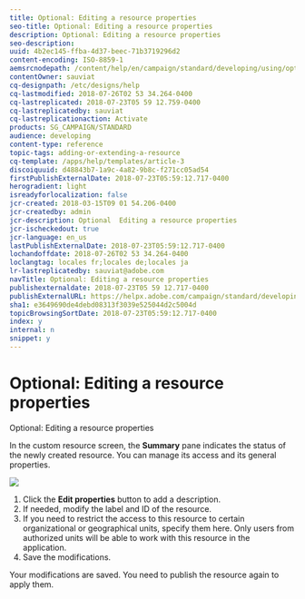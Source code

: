 ```yaml
---
title: Optional: Editing a resource properties
seo-title: Optional: Editing a resource properties
description: Optional: Editing a resource properties
seo-description: 
uuid: 4b2ec145-ffba-4d37-beec-71b3719296d2
content-encoding: ISO-8859-1
aemsrcnodepath: /content/help/en/campaign/standard/developing/using/optional--editing-a-resource-properties
contentOwner: sauviat
cq-designpath: /etc/designs/help
cq-lastmodified: 2018-07-26T02 53 34.264-0400
cq-lastreplicated: 2018-07-23T05 59 12.759-0400
cq-lastreplicatedby: sauviat
cq-lastreplicationaction: Activate
products: SG_CAMPAIGN/STANDARD
audience: developing
content-type: reference
topic-tags: adding-or-extending-a-resource
cq-template: /apps/help/templates/article-3
discoiquuid: d48843b7-1a9c-4a82-9b8c-f271cc05ad54
firstPublishExternalDate: 2018-07-23T05:59:12.717-0400
herogradient: light
isreadyforlocalization: false
jcr-created: 2018-03-15T09 01 54.206-0400
jcr-createdby: admin
jcr-description: Optional  Editing a resource properties
jcr-ischeckedout: true
jcr-language: en_us
lastPublishExternalDate: 2018-07-23T05:59:12.717-0400
lochandoffdate: 2018-07-26T02 53 34.264-0400
loclangtag: locales fr;locales de;locales ja
lr-lastreplicatedby: sauviat@adobe.com
navTitle: Optional: Editing a resource properties
publishexternaldate: 2018-07-23T05 59 12.717-0400
publishExternalURL: https://helpx.adobe.com/campaign/standard/developing/using/optional--editing-a-resource-properties.html
sha1: e3649690de4debd08313f3039e525044d2c5004d
topicBrowsingSortDate: 2018-07-23T05:59:12.717-0400
index: y
internal: n
snippet: y
---
```


# Optional: Editing a resource properties

Optional: Editing a resource properties

In the custom resource screen, the **Summary** pane indicates the status of the newly created resource. You can manage its access and its general properties.

![](assets/schema_extension_3.png)

1. Click the **Edit properties** button to add a description.
1. If needed, modify the label and ID of the resource.
1. If you need to restrict the access to this resource to certain organizational or geographical units, specify them here. Only users from authorized units will be able to work with this resource in the application.
1. Save the modifications.

Your modifications are saved. You need to publish the resource again to apply them.
